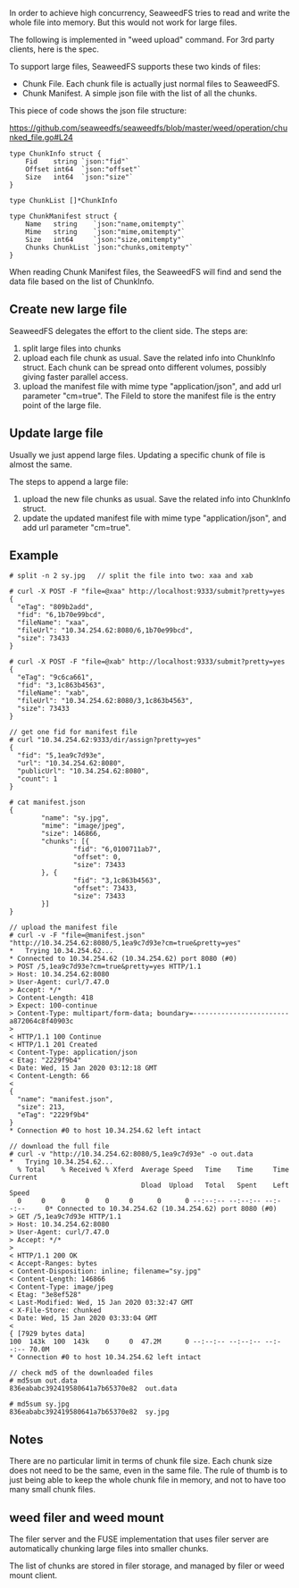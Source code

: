 In order to achieve high concurrency, SeaweedFS tries to read and write the whole file into memory. But this would not work for large files. 

The following is implemented in "weed upload" command. For 3rd party clients, here is the spec.

To support large files, SeaweedFS supports these two kinds of files:
* Chunk File. Each chunk file is actually just normal files to SeaweedFS.
* Chunk Manifest. A simple json file with the list of all the chunks. 

This piece of code shows the json file structure:

https://github.com/seaweedfs/seaweedfs/blob/master/weed/operation/chunked_file.go#L24

```
type ChunkInfo struct {
	Fid    string `json:"fid"`
	Offset int64  `json:"offset"`
	Size   int64  `json:"size"`
}

type ChunkList []*ChunkInfo

type ChunkManifest struct {
	Name   string    `json:"name,omitempty"`
	Mime   string    `json:"mime,omitempty"`
	Size   int64     `json:"size,omitempty"`
	Chunks ChunkList `json:"chunks,omitempty"`
}
```

When reading Chunk Manifest files, the SeaweedFS will find and send the data file based on the list of ChunkInfo.

## Create new large file

SeaweedFS delegates the effort to the client side. The steps are:

1. split large files into chunks
1. upload each file chunk as usual. Save the related info into ChunkInfo struct. Each chunk can be spread onto different volumes, possibly giving faster parallel access.
1. upload the manifest file with mime type "application/json", and add url parameter "cm=true". The FileId to store the manifest file is the entry point of the large file.


## Update large file

Usually we just append large files. Updating a specific chunk of file is almost the same.

The steps to append a large file:

1. upload the new file chunks as usual. Save the related info into ChunkInfo struct.
1. update the updated manifest file with mime type "application/json", and add url parameter "cm=true".

## Example
```
# split -n 2 sy.jpg   // split the file into two: xaa and xab

# curl -X POST -F "file=@xaa" http://localhost:9333/submit?pretty=yes
{
  "eTag": "809b2add",
  "fid": "6,1b70e99bcd",
  "fileName": "xaa",
  "fileUrl": "10.34.254.62:8080/6,1b70e99bcd",
  "size": 73433
}

# curl -X POST -F "file=@xab" http://localhost:9333/submit?pretty=yes
{
  "eTag": "9c6ca661",
  "fid": "3,1c863b4563",
  "fileName": "xab",
  "fileUrl": "10.34.254.62:8080/3,1c863b4563",
  "size": 73433
}

// get one fid for manifest file
# curl "10.34.254.62:9333/dir/assign?pretty=yes"
{
  "fid": "5,1ea9c7d93e",
  "url": "10.34.254.62:8080",
  "publicUrl": "10.34.254.62:8080",
  "count": 1
}

# cat manifest.json 
{
        "name": "sy.jpg",
        "mime": "image/jpeg",
        "size": 146866,
        "chunks": [{
                "fid": "6,0100711ab7",
                "offset": 0,
                "size": 73433
        }, {
                "fid": "3,1c863b4563",
                "offset": 73433,
                "size": 73433
        }]
}

// upload the manifest file
# curl -v -F "file=@manifest.json" "http://10.34.254.62:8080/5,1ea9c7d93e?cm=true&pretty=yes"
*   Trying 10.34.254.62...
* Connected to 10.34.254.62 (10.34.254.62) port 8080 (#0)
> POST /5,1ea9c7d93e?cm=true&pretty=yes HTTP/1.1
> Host: 10.34.254.62:8080
> User-Agent: curl/7.47.0
> Accept: */*
> Content-Length: 418
> Expect: 100-continue
> Content-Type: multipart/form-data; boundary=------------------------a872064c8f40903c
> 
< HTTP/1.1 100 Continue
< HTTP/1.1 201 Created
< Content-Type: application/json
< Etag: "2229f9b4"
< Date: Wed, 15 Jan 2020 03:12:18 GMT
< Content-Length: 66
< 
{
  "name": "manifest.json",
  "size": 213,
  "eTag": "2229f9b4"
}
* Connection #0 to host 10.34.254.62 left intact

// download the full file
# curl -v "http://10.34.254.62:8080/5,1ea9c7d93e" -o out.data
*   Trying 10.34.254.62...
  % Total    % Received % Xferd  Average Speed   Time    Time     Time  Current
                                 Dload  Upload   Total   Spent    Left  Speed
  0     0    0     0    0     0      0      0 --:--:-- --:--:-- --:--:--     0* Connected to 10.34.254.62 (10.34.254.62) port 8080 (#0)
> GET /5,1ea9c7d93e HTTP/1.1
> Host: 10.34.254.62:8080
> User-Agent: curl/7.47.0
> Accept: */*
> 
< HTTP/1.1 200 OK
< Accept-Ranges: bytes
< Content-Disposition: inline; filename="sy.jpg"
< Content-Length: 146866
< Content-Type: image/jpeg
< Etag: "3e8ef528"
< Last-Modified: Wed, 15 Jan 2020 03:32:47 GMT
< X-File-Store: chunked
< Date: Wed, 15 Jan 2020 03:33:04 GMT
< 
{ [7929 bytes data]
100  143k  100  143k    0     0  47.2M      0 --:--:-- --:--:-- --:--:-- 70.0M
* Connection #0 to host 10.34.254.62 left intact

// check md5 of the downloaded files
# md5sum out.data 
836eababc392419580641a7b65370e82  out.data

# md5sum sy.jpg 
836eababc392419580641a7b65370e82  sy.jpg
```
## Notes
There are no particular limit in terms of chunk file size. Each chunk size does not need to be the same, even in the same file. The rule of thumb is to just being able to keep the whole chunk file in memory, and not to have too many small chunk files.

## weed filer and weed mount
The filer server and the FUSE implementation that uses filer server are automatically chunking large files into smaller chunks.

The list of chunks are stored in filer storage, and managed by filer or weed mount client.

